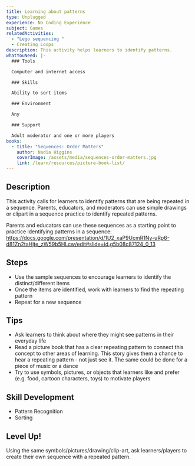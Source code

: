 ```yaml
---
title: Learning about patterns
type: Unplugged
experience: No Coding Experience
subject: Games
relatedActivities:
  - "Lego sequencing "
  - Creating Loops
description: This activity helps learners to identify patterns.
whatYouNeed: |-
  ### Tools

  Computer and internet access

  ### Skills

  Ability to sort items

  ### Environment

  Any

  ### Support

  Adult moderator and one or more players
books:
  - title: "Sequences: Order Matters"
    author: Nadia Higgins
    coverImage: /assets/media/sequences-order-matters.jpg
    link: /learn/resources/picture-book-list/
---
```

## Description

This activity calls for learners to identify patterns that are being repeated in a sequence. Parents, educators, and moderators can use simple drawings or clipart in a sequence practice to identify repeated patterns.

Parents and educators can use these sequences as a starting point to practice identifying patterns in a sequence: <https://docs.google.com/presentation/d/1U2_xaP9UcmR1Ny-uRp6-d81Zn2taHjte_zW59b5HLcw/edit#slide=id.g5b08c87124_0_13>

## Steps

* Use the sample sequences to encourage learners to identify the distinct/different items
* Once the items are identified, work with learners to find the repeating pattern
* Repeat for a new sequence

## Tips

* Ask learners to think about where they might see patterns in their everyday life
* Read a picture book that has a clear repeating pattern to connect this concept to other areas of learning. This story gives them a chance to hear a repeating pattern - not just see it. The same could be done for a piece of music or a dance
* Try to use symbols, pictures, or objects that learners like and prefer (e.g. food, cartoon characters, toys) to motivate players

## Skill Development

* Pattern Recognition
* Sorting

## Level Up!

Using the same symbols/pictures/drawing/clip-art, ask learners/players to create their own sequence with a repeated pattern.